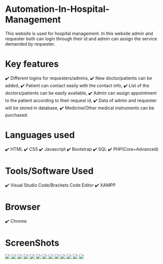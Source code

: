 # Automation-In-Hospital-Management
This website is used for hospital management. In this website admin and requester both can login through their id and admin can assign the service demanded by requester.

# Key features
✔️ Different logins for requesters/admins,
✔️ New doctor/patients can be added,
✔️ Patient can contact easily with the contact info,
✔️ List of the doctors/patients can be easily available,
✔️ Admin can assign appointment to the patient according to their request id,
✔️ Data of admin and requester will be stored in database,
✔️ Medicine/Other medical instruments can be purchased.

# Languages used
✔️ HTML
✔️ CSS
✔️ Javascript
✔️ Bootstrap
✔️ SQL 
✔️ PHP(Core+Advanced)

# Tools/Software Used
✔️ Visual Studio Code/Brackets Code Editor
✔️ XAMPP

# Browser
✔️ Chrome

# ScreenShots
<img src="AIHM/Photo1.png">
<img src="AIHM/Photo2.png">
<img src="AIHM/Photo3.png">
<img src="AIHM/Photo4.png">
<img src="AIHM/Photo5.png">
<img src="AIHM/Photo6.png">
<img src="AIHM/Photo7.png">
<img src="AIHM/Photo8.png">
<img src="AIHM/Photo9.png">
<img src="AIHM/Photo10.png">
<img src="AIHM/Photo11.png">
<img src="AIHM/Photo12.png">
<img src="AIHM/Photo13.png">
